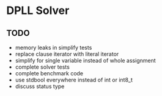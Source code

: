 DPLL Solver
===========

TODO
----

+ memory leaks in simplify tests
+ replace clause iterator with literal iterator
+ simplify for single variable instead of whole assignment
+ complete solver tests
+ complete benchmark code
+ use stdbool everywhere instead of int or int8_t
+ discuss status type
